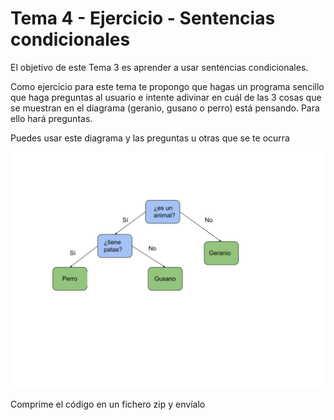 # Tema 4 - Ejercicio -  Sentencias condicionales

El objetivo de este Tema 3 es aprender a usar sentencias condicionales.


Como ejercicio para este tema te propongo que hagas un programa sencillo que haga preguntas al usuario e intente adivinar en cuál de las 3 cosas que se muestran en el diagrama (geranio, gusano o perro) está pensando. Para ello hará preguntas.

Puedes usar este diagrama y las preguntas u otras que se te ocurra

![](../images/ArbolDecisionJuego20preguntas.svg)

Comprime el código en un fichero zip y envíalo

